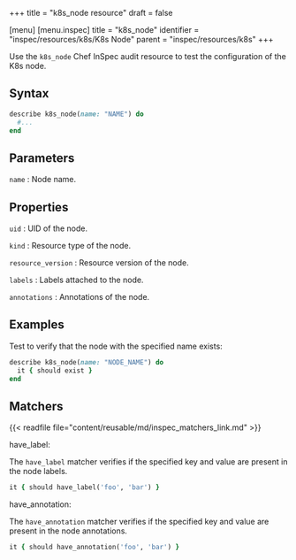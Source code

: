 +++
title = "k8s_node resource"
draft = false



[menu]
  [menu.inspec]
    title = "k8s_node"
    identifier = "inspec/resources/k8s/K8s Node"
    parent = "inspec/resources/k8s"
+++

Use the `k8s_node` Chef InSpec audit resource to test the configuration of the K8s node.

## Syntax

```ruby
describe k8s_node(name: "NAME") do
  #...
end
```

## Parameters

`name`
: Node name.

## Properties

`uid`
: UID of the node.

`kind`
: Resource type of the node.

`resource_version`
: Resource version of the node.

`labels`
: Labels attached to the node.

`annotations`
: Annotations of the node.

## Examples

Test to verify that the node with the specified name exists:

```ruby
describe k8s_node(name: "NODE_NAME") do
  it { should exist }
end
```

## Matchers

{{< readfile file="content/reusable/md/inspec_matchers_link.md" >}}

have_label:

The `have_label` matcher verifies if the specified key and value are present in the node labels.

```ruby
it { should have_label('foo', 'bar') }
```

have_annotation:

The `have_annotation` matcher verifies if the specified key and value are present in the node annotations.

```ruby
it { should have_annotation('foo', 'bar') }
```
